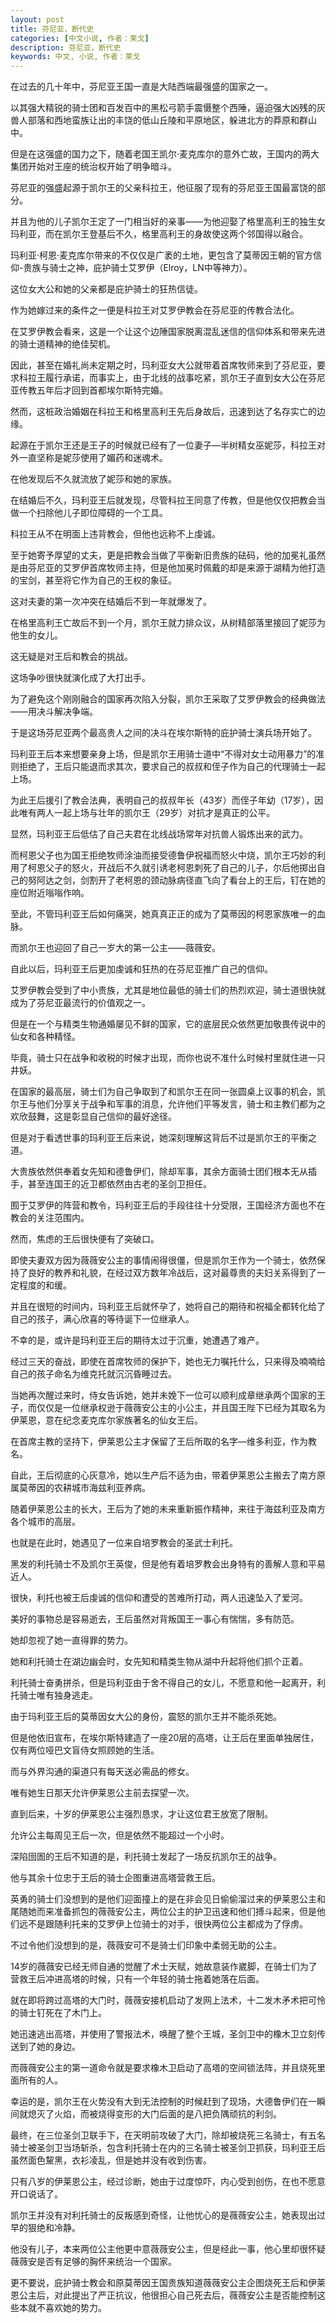 ```yaml
---
layout: post
title: 芬尼亚，断代史
categories: [中文小说, 作者：莱戈]
description: 芬尼亚，断代史
keywords: 中文, 小说, 作者：莱戈
---
```



在过去的几十年中，芬尼亚王国一直是大陆西端最强盛的国家之一。

以其强大精锐的骑士团和百发百中的黑松弓箭手震慑整个西陲，逼迫强大凶残的灰兽人部落和西地蛮族让出的丰饶的低山丘陵和平原地区，躲进北方的莽原和群山中。

但是在这强盛的国力之下，随着老国王凯尔·麦克库尔的意外亡故，王国内的两大集团开始对王座的统治权开始了明争暗斗。

芬尼亚的强盛起源于凯尔王的父亲科拉王，他征服了现有的芬尼亚王国最富饶的部分。

并且为他的儿子凯尔王定了一门相当好的亲事——为他迎娶了格里高利王的独生女玛利亚，而在凯尔王登基后不久，格里高利王的身故使这两个邻国得以融合。

玛利亚·柯恩·麦克库尔带来的不仅仅是广袤的土地，更包含了莫蒂因王朝的官方信仰-贵族与骑士之神，庇护骑士艾罗伊（Elroy，LN中等神力）。

这位女大公和她的父亲都是庇护骑士的狂热信徒。

作为她嫁过来的条件之一便是科拉王对艾罗伊教会在芬尼亚的传教合法化。

在艾罗伊教会看来，这是一个让这个边陲国家脱离混乱迷信的信仰体系和带来先进的骑士道精神的绝佳契机。

因此，甚至在婚礼尚未定期之时，玛利亚女大公就带着首席牧师来到了芬尼亚，要求科拉王履行承诺，而事实上，由于北线的战事吃紧，凯尔王子直到女大公在芬尼亚传教五年后才回到首都埃尔斯特完婚。

然而，这桩政治婚姻在科拉王和格里高利王先后身故后，迅速到达了名存实亡的边缘。

起源在于凯尔王还是王子的时候就已经有了一位妻子—半树精女巫妮莎，科拉王对外一直坚称是妮莎使用了媚药和迷魂术。

在他发现后不久就流放了妮莎和她的家族。

在结婚后不久，玛利亚王后就发现，尽管科拉王同意了传教，但是他仅仅把教会当做一个扫除他儿子即位障碍的一个工具。

科拉王从不在明面上违背教会，但他也远称不上虔诚。

至于她寄予厚望的丈夫，更是把教会当做了平衡新旧贵族的砝码，他的加冕礼虽然是由芬尼亚的艾罗伊首席牧师主持，但是他加冕时佩戴的却是来源于湖精为他打造的宝剑，甚至将它作为自己的王权的象征。

这对夫妻的第一次冲突在结婚后不到一年就爆发了。

在格里高利王亡故后不到一个月，凯尔王就力排众议，从树精部落里接回了妮莎为他生的女儿。

这无疑是对王后和教会的挑战。

这场争吵很快就演化成了大打出手。

为了避免这个刚刚融合的国家再次陷入分裂，凯尔王采取了艾罗伊教会的经典做法——用决斗解决争端。

于是这场芬尼亚两个最高贵人之间的决斗在埃尔斯特的庇护骑士演兵场开始了。

玛利亚王后本来想要亲身上场，但是凯尔王用骑士道中“不得对女士动用暴力”的准则拒绝了，王后只能退而求其次，要求自己的叔叔和侄子作为自己的代理骑士一起上场。

为此王后援引了教会法典，表明自己的叔叔年长（43岁）而侄子年幼（17岁），因此唯有两人一起上场与壮年的凯尔王（29岁）对抗才是真正的公平。

显然，玛利亚王后低估了自己夫君在北线战场常年对抗兽人锻炼出来的武力。

而柯恩父子也为国王拒绝牧师涂油而接受德鲁伊祝福而怒火中烧，凯尔王巧妙的利用了柯恩父子的怒火，开战后不久就引诱老柯恩刺死了自己的儿子，尔后他掷出自己的努阿达之剑，剑割开了老柯恩的颈动脉病径直飞向了看台上的王后，钉在她的座位附近嗡嗡作响。

至此，不管玛利亚王后如何痛哭，她真真正正的成为了莫蒂因的柯恩家族唯一的血脉。

而凯尔王也迎回了自己一岁大的第一公主——薇薇安。

自此以后，玛利亚王后更加虔诚和狂热的在芬尼亚推广自己的信仰。

艾罗伊教会受到了中小贵族，尤其是地位最低的骑士们的热烈欢迎，骑士道很快就成为了芬尼亚最流行的价值观之一。

但是在一个与精类生物通婚屡见不鲜的国家，它的底层民众依然更加敬畏传说中的仙女和各种精怪。

毕竟，骑士只在战争和收税的时候才出现，而你也说不准什么时候村里就住进一只井妖。

在国家的最高层，骑士们为自己争取到了和凯尔王在同一张圆桌上议事的机会，凯尔王与他们分享关于战争和军事的消息，允许他们平等发言，骑士和主教们都为之欢欣鼓舞，这是彰显自己信仰的最好途径。

但是对于看透世事的玛利亚王后来说，她深刻理解这背后不过是凯尔王的平衡之道。

大贵族依然供奉着女先知和德鲁伊们，除却军事，其余方面骑士团们根本无从插手，甚至连国王的近卫都依然由古老的圣剑卫担任。

囿于艾罗伊的阵营和教令，玛利亚王后的手段往往十分受限，王国经济方面也不在教会的关注范围内。

然而，焦虑的王后很快便有了突破口。

即使夫妻双方因为薇薇安公主的事情闹得很僵，但是凯尔王作为一个骑士，依然保持了良好的教养和礼貌，在经过双方数年冷战后，这对最尊贵的夫妇关系得到了一定程度的和缓。

并且在很短的时间内，玛利亚王后就怀孕了，她将自己的期待和祝福全都转化给了自己的孩子，满心欣喜的等待诞下一位继承人。

不幸的是，或许是玛利亚王后的期待太过于沉重，她遭遇了难产。

经过三天的奋战，即使在首席牧师的保护下，她也无力嘱托什么，只来得及喃喃给自己的孩子命名为维克托就沉沉昏睡过去。

当她再次醒过来时，侍女告诉她，她并未娩下一位可以顺利成章继承两个国家的王子，而仅仅是一位继承权逊于薇薇安公主的小公主，并且国王陛下已经为其取名为伊莱恩，意在纪念麦克库尔家族著名的仙女王后。

在首席主教的坚持下，伊莱恩公主才保留了王后所取的名字—维多利亚，作为教名。

自此，王后彻底的心灰意冷，她以生产后不适为由，带着伊莱恩公主搬去了南方原属莫蒂因的农耕城市海兹利亚养病。

随着伊莱恩公主的长大，王后为了她的未来重新振作精神，来往于海兹利亚及南方各个城市的高层。

也就是在此时，她遇见了一位来自培罗教会的圣武士利托。

黑发的利托骑士不及凯尔王英俊，但是他有着培罗教会出身特有的善解人意和平易近人。

很快，利托也被王后虔诚的信仰和遭受的苦难所打动，两人迅速坠入了爱河。

美好的事物总是容易逝去，王后虽然对背叛国王一事心有惴惴，多有防范。

她却忽视了她一直得罪的势力。

她和利托骑士在湖边幽会时，女先知和精类生物从湖中升起将他们抓个正着。

利托骑士奋勇拼杀，但是玛利亚由于舍不得自己的女儿，不愿意和他一起离开，利托骑士唯有独身逃走。

由于玛利亚王后的莫蒂因女大公的身份，震怒的凯尔王并不能杀死她。

但是他依旧宣布，在埃尔斯特建造了一座20层的高塔，让王后在里面单独居住，仅有两位哑巴文盲侍女照顾她的生活。

而与外界沟通的渠道只有每天送必需品的修女。

唯有她生日那天允许伊莱恩公主前去探望一次。

直到后来，十岁的伊莱恩公主强烈恳求，才让这位君王放宽了限制。

允许公主每周见王后一次，但是依然不能超过一个小时。

深陷囹圄的王后不知道的是，利托骑士发起了一场反抗凯尔王的战争。

他与其余十位忠于王后的骑士企图重进高塔营救王后。

英勇的骑士们没想到的是他们迎面撞上的是在非会见日偷偷溜过来的伊莱恩公主和尾随她而来准备抓包的薇薇安公主，两位公主的护卫迅速和他们搏斗起来，但是他们远不是跟随利托来的艾罗伊上位骑士的对手，很快两位公主都成为了俘虏。

不过令他们没想到的是，薇薇安可不是骑士们印象中柔弱无助的公主。

14岁的薇薇安已经无师自通的觉醒了术士天赋，她故意装作崴脚，在骑士们为了营救王后冲进高塔的时候，只有一个年轻的骑士拖着她落在后面。

就在即将跨过高塔的大门时，薇薇安接机启动了发网上法术，十二发木矛术把可怜的骑士钉死在了木门上。

她迅速逃出高塔，并使用了警报法术，唤醒了整个王城，圣剑卫中的橡木卫立刻传送到了她的身边。

而薇薇安公主的第一道命令就是要求橡木卫启动了高塔的空间锁法阵，并且烧死里面所有的人。

幸运的是，凯尔王在火势没有大到无法控制的时候赶到了现场，大德鲁伊们在一瞬间就熄灭了火焰，而被烧得变形的大门后面的是八把负隅顽抗的利剑。

最终，在三位圣剑卫联手下，在天明前攻破了大门，除却被烧死三名骑士，有五名骑士被圣剑卫当场斩杀，包含利托骑士在内的三名骑士被圣剑卫抓获，玛利亚王后虽然面色黧黑，衣衫凌乱，但是她并没有收到伤害。

只有八岁的伊莱恩公主，经过诊断，她由于过度惊吓，内心受到创伤，在也不愿意开口说话了。

凯尔王并没有对利托骑士的反叛感到奇怪，让他忧心的是薇薇安公主，她表现出过早的狠绝和冷静。

他没有儿子，本来两位公主他更中意薇薇安公主，但是经此一事，他心里却很怀疑薇薇安是否有足够的胸怀来统治一个国家。

更不要说，庇护骑士教会和原莫蒂因王国贵族知道薇薇安公主企图烧死王后和伊莱恩公主后，对此提出了严正抗议，他很担心自己死去后，薇薇安公主是否能控制这些本就不喜欢她的势力。


